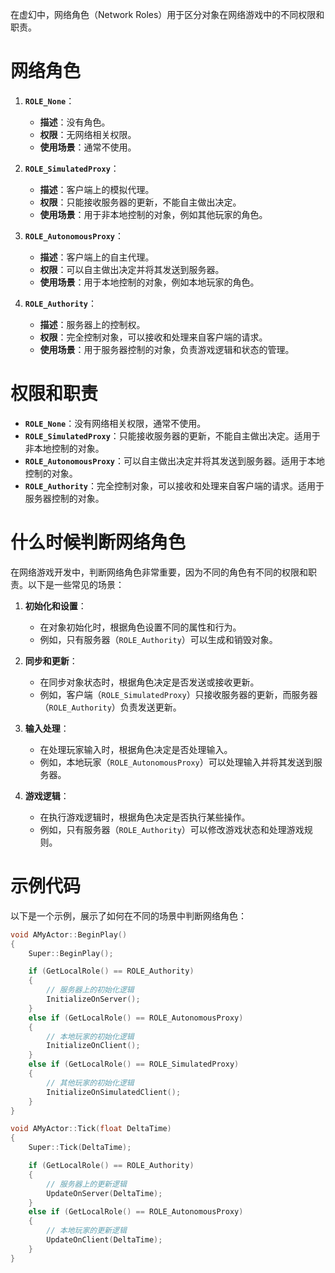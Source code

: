 在虚幻中，网络角色（Network Roles）用于区分对象在网络游戏中的不同权限和职责。

# 网络角色

1. **`ROLE_None`**：
   - **描述**：没有角色。
   - **权限**：无网络相关权限。
   - **使用场景**：通常不使用。

2. **`ROLE_SimulatedProxy`**：
   - **描述**：客户端上的模拟代理。
   - **权限**：只能接收服务器的更新，不能自主做出决定。
   - **使用场景**：用于非本地控制的对象，例如其他玩家的角色。

3. **`ROLE_AutonomousProxy`**：
   - **描述**：客户端上的自主代理。
   - **权限**：可以自主做出决定并将其发送到服务器。
   - **使用场景**：用于本地控制的对象，例如本地玩家的角色。

4. **`ROLE_Authority`**：
   - **描述**：服务器上的控制权。
   - **权限**：完全控制对象，可以接收和处理来自客户端的请求。
   - **使用场景**：用于服务器控制的对象，负责游戏逻辑和状态的管理。

# 权限和职责

- **`ROLE_None`**：没有网络相关权限，通常不使用。
- **`ROLE_SimulatedProxy`**：只能接收服务器的更新，不能自主做出决定。适用于非本地控制的对象。
- **`ROLE_AutonomousProxy`**：可以自主做出决定并将其发送到服务器。适用于本地控制的对象。
- **`ROLE_Authority`**：完全控制对象，可以接收和处理来自客户端的请求。适用于服务器控制的对象。

# 什么时候判断网络角色

在网络游戏开发中，判断网络角色非常重要，因为不同的角色有不同的权限和职责。以下是一些常见的场景：

1. **初始化和设置**：
   - 在对象初始化时，根据角色设置不同的属性和行为。
   - 例如，只有服务器（`ROLE_Authority`）可以生成和销毁对象。

2. **同步和更新**：
   - 在同步对象状态时，根据角色决定是否发送或接收更新。
   - 例如，客户端（`ROLE_SimulatedProxy`）只接收服务器的更新，而服务器（`ROLE_Authority`）负责发送更新。

3. **输入处理**：
   - 在处理玩家输入时，根据角色决定是否处理输入。
   - 例如，本地玩家（`ROLE_AutonomousProxy`）可以处理输入并将其发送到服务器。

4. **游戏逻辑**：
   - 在执行游戏逻辑时，根据角色决定是否执行某些操作。
   - 例如，只有服务器（`ROLE_Authority`）可以修改游戏状态和处理游戏规则。

# 示例代码

以下是一个示例，展示了如何在不同的场景中判断网络角色：

```cpp
void AMyActor::BeginPlay()
{
    Super::BeginPlay();

    if (GetLocalRole() == ROLE_Authority)
    {
        // 服务器上的初始化逻辑
        InitializeOnServer();
    }
    else if (GetLocalRole() == ROLE_AutonomousProxy)
    {
        // 本地玩家的初始化逻辑
        InitializeOnClient();
    }
    else if (GetLocalRole() == ROLE_SimulatedProxy)
    {
        // 其他玩家的初始化逻辑
        InitializeOnSimulatedClient();
    }
}

void AMyActor::Tick(float DeltaTime)
{
    Super::Tick(DeltaTime);

    if (GetLocalRole() == ROLE_Authority)
    {
        // 服务器上的更新逻辑
        UpdateOnServer(DeltaTime);
    }
    else if (GetLocalRole() == ROLE_AutonomousProxy)
    {
        // 本地玩家的更新逻辑
        UpdateOnClient(DeltaTime);
    }
}
```
